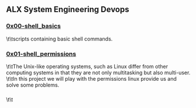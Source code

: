 ## ALX System Engineering Devops
### [0x00-shell_basics](./0x00-shell_basics)
\t\tscripts containing basic shell commands.
### [0x01-shell_permissions](./0x01-shell_permissions)
\t\tThe Unix-like operating systems, such as Linux differ from other computing systems in that they are not only multitasking but also multi-user.
\t\tIn this project we will play with the permissions linux provide us and solve some problems.
### []()
\t\t
